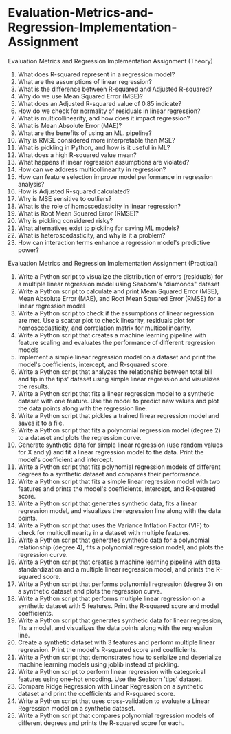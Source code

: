 # Evaluation-Metrics-and-Regression-Implementation-Assignment

Evaluation Metrics and Regression Implementation Assignment (Theory)

1. What does R-squared represent in a regression model?
2. What are the assumptions of linear regression?
3. What is the difference between R-squared and Adjusted R-squared?
4. Why do we use Mean Squared Error (MSE)?
5. What does an Adjusted R-squared value of 0.85 indicate?
6. How do we check for normality of residuals in linear regression?
7. What is multicollinearity, and how does it impact regression?
8. What is Mean Absolute Error (MAE)?
9. What are the benefits of using an ML. pipeline?
10. Why is RMSE considered more interpretable than MSE?
11. What is pickling in Python, and how is it useful in ML?
12. What does a high R-squared value mean?
13. What happens if linear regression assumptions are violated?
14. How can we address multicollinearity in regression?
15. How can feature selection improve model performance in regression analysis?
16. How is Adjusted R-squared calculated?
17. Why is MSE sensitive to outliers?
18. What is the role of homoscedasticity in linear regression?
19. What is Root Mean Squared Error (RMSE)?
20. Why is pickling considered risky?
21. What alternatives exist to pickling for saving ML models?
22. What is heteroscedasticity, and why is it a problem?
23. How can interaction terms enhance a regression model's predictive power?

Evaluation Metrics and Regression Implementation Assignment (Practical)

1. Write a Python script to visualize the distribution of errors (residuals) for a multiple linear regression model using Seaborn's "diamonds" dataset
2. Write a Python script to calculate and print Mean Squared Error (MSE), Mean Absolute Error (MAE), and Root Mean Squared Error (RMSE) for a linear regression model
3. Write a Python script to check if the assumptions of linear regression are met. Use a scatter plot to check linearity, residuals plot for homoscedasticity, and correlation matrix for multicollinearity.
4. Write a Python script that creates a machine learning pipeline with feature scaling and evaluates the performance of different regression models
5. Implement a simple linear regression model on a dataset and print the model's coefficients, intercept, and R-squared score.
6. Write a Python script that analyzes the relationship between total bill and tip in the tips' dataset using simple linear regression and visualizes the results.
7. Write a Python script that fits a linear regression model to a synthetic dataset with one feature. Use the model to predict new values and plot the data points along with the regression line.
8. Write a Python script that pickles a trained linear regression model and saves it to a file.
9. Write a Python script that fits a polynomial regression model (degree 2) to a dataset and plots the regression curve.
10. Generate synthetic data for simple linear regression (use random values for X and y) and fit a linear regression model to the data. Print the model's coefficient and intercept.
11. Write a Python script that fits polynomial regression models of different degrees to a synthetic dataset and compares their performance.
12. Write a Python script that fits a simple linear regression model with two features and prints the model's coefficients, intercept, and R-squared score.
13. Write a Python script that generates synthetic data, fits a linear regression model, and visualizes the regression line along with the data points.
14. Write a Python script that uses the Variance Inflation Factor (VIF) to check for multicollinearity in a dataset with multiple features.
15. Write a Python script that generates synthetic data for a polynomial relationship (degree 4), fits a polynomial regression model, and plots the regression curve.
16. Write a Python script that creates a machine learning pipeline with data standardization and a multiple linear regression model, and prints the R-squared score.
17. Write a Python script that performs polynomial regression (degree 3) on a synthetic dataset and plots the regression curve.
18. Write a Python script that performs multiple linear regression on a synthetic dataset with 5 features. Print the R-squared score and model coefficients.
19. Write a Python script that generates synthetic data for linear regression, fits a model, and visualizes the data points along with the regression line.
20. Create a synthetic dataset with 3 features and perform multiple linear regression. Print the model's R-squared score and coefficients.
21. Write a Python script that demonstrates how to serialize and deserialize machine learning models using joblib instead of pickling.
22. Write a Python script to perform linear regression with categorical features using one-hot encoding. Use the Seaborn 'tips' dataset.
23. Compare Ridge Regression with Linear Regression on a synthetic dataset and print the coefficients and R-squared score.
24. Write a Python script that uses cross-validation to evaluate a Linear Regression model on a synthetic dataset.
25. Write a Python script that compares polynomial regression models of different degrees and prints the R-squared score for each.
